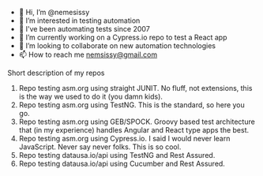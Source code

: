 - 👋 Hi, I’m @nemesissy
- 👀 I’m interested in testing automation
- 🌱 I've been automating tests since 2007
- 🌱 I’m currently working on a Cypress.io repo to test a React app
- 💞️ I’m looking to collaborate on new automation technologies
- 📫 How to reach me nemsissy@gmail.com

Short description of my repos

1) Repo testing asm.org using straight JUNIT. No fluff, not extensions, this is the way we used to do it (you damn kids).
2) Repo testing asm.org using TestNG. This is the standard, so here you go.
3) Repo testing asm.org using GEB/SPOCK. Groovy based test architecture that (in my experience) handles Angular and React type apps the best.
4) Repo testing asm.org using Cypress.io. I said I would never learn JavaScript. Never say never folks. This is so cool.
5) Repo testing datausa.io/api using TestNG and Rest Assured.
6) Repo testing datausa.io/api using Cucumber and Rest Assured.

<!---
nemesissy/nemesissy is a ✨ special ✨ repository because its `README.md` (this file) appears on your GitHub profile.
You can click the Preview link to take a look at your changes.
--->
